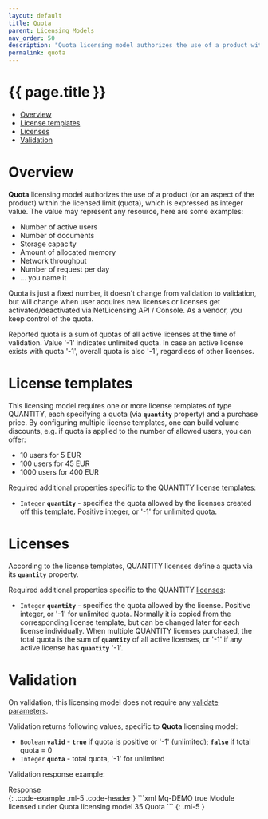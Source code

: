 ```yaml
---
layout: default
title: Quota
parent: Licensing Models
nav_order: 50
description: "Quota licensing model authorizes the use of a product within the licensed limit"
permalink: quota
---
```


{{ page.title }}
=====

-   [Overview](#Quota-Overview)
-   [License templates](#Quota-Licensetemplates)
-   [Licenses](#Quota-Licenses)
-   [Validation](#Quota-Validation)

Overview
========

**Quota** licensing model authorizes the use of a product (or an aspect of the product) within the licensed limit (quota), which is expressed as integer value. The value may represent any resource, here are some examples:

-   Number of active users
-   Number of documents
-   Storage capacity
-   Amount of allocated memory
-   Network throughput
-   Number of request per day
-   ... you name it

Quota is just a fixed number, it doesn't change from validation to validation, but will change when user acquires new licenses or licenses get activated/deactivated via NetLicensing API / Console. As a vendor, you keep control of the quota.

Reported quota is a sum of quotas of all active licenses at the time of validation. Value '-1' indicates unlimited quota. In case an active license exists with quota '-1', overall quota is also '-1', regardless of other licenses.

License templates
=================

This licensing model requires one or more license templates of type QUANTITY, each specifying a quota (via **`quantity`** property) and a purchase price. By configuring multiple license templates, one can build volume discounts, e.g. if quota is applied to the number of allowed users, you can offer:

-   10 users for 5 EUR
-   100 users for 45 EUR
-   1000 users for 400 EUR

Required additional properties specific to the QUANTITY [license templates](object-model#license-template):

-   `Integer` **`quantity`** - specifies the quota allowed by the licenses created off this template. Positive integer, or '-1' for unlimited quota.

Licenses
========

According to the license templates, QUANTITY licenses define a quota via its **`quantity`** property.

Required additional properties specific to the QUANTITY [licenses](object-model#license):

-   `Integer` **`quantity`** - specifies the quota allowed by the license. Positive integer, or '-1' for unlimited quota. Normally it is copied from the corresponding license template, but can be changed later for each license individually. When multiple QUANTITY licenses purchased, the total quota is the sum of **`quantity`** of all active licenses, or '-1' if any active license has **`quantity`** '-1'.

Validation
==========

On validation, this licensing model does not require any [validate parameters](licensee-services#validate-licensee).

Validation returns following values, specific to **Quota** licensing model:

-   `Boolean` **`valid`** - **`true`** if quota is positive or '-1' (unlimited); **`false`** if total quota = 0
-   `Integer` **`quota`** - total quota, '-1' for unlimited

Validation response example:

<div>Response</div>
{: .code-example .ml-5 .code-header }
```xml
<ns2:netlicensing xmlns="http://www.w3.org/2000/09/xmldsig#" xmlns:ns2="http://netlicensing.labs64.com/schema/context" ttl="2020-03-12T19:56:47.297Z">
  <ns2:infos/>
  <ns2:items>
    <ns2:item type="ProductModuleValidation">
      <ns2:property name="productModuleNumber">Mq-DEMO</ns2:property>
      <ns2:property name="valid">true</ns2:property>
      <ns2:property name="productModuleName">Module licensed under Quota licensing model</ns2:property>
      <ns2:property name="quota">35</ns2:property>
      <ns2:property name="licensingModel">Quota</ns2:property>
    </ns2:item>
  </ns2:items>
</ns2:netlicensing>
```
{: .ml-5 }
